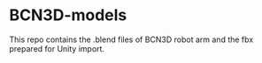 # BCN3D-models
This repo contains the .blend files of BCN3D robot arm and the fbx prepared for Unity import.
